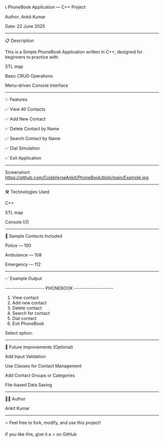 📞 PhoneBook Application — C++ Project

Author: Ankit Kumar

Date: 22 June 2025


---

📋 Description

This is a Simple PhoneBook Application written in C++, designed for beginners to practice with:

STL map

Basic CRUD Operations

Menu-driven Console Interface



---

✨ Features

✅ View All Contacts

✅ Add New Contact

✅ Delete Contact by Name

✅ Search Contact by Name

✅ Dial Simulation

✅ Exit Application

---

Screenshort
https://github.com/CodeVerseAnkit/PhoneBook/blob/main/Example.jpg

---

🛠️ Technologies Used

C++

STL map

Console I/O



---



📱 Sample Contacts Included

Police — 100

Ambulance — 108

Emergency — 112



---

✅ Example Output

-------------------- PHONEBOOK --------------------
 1. View contact
 2. Add new contact
 3. Delete contact
 4. Search for contact
 5. Dial contact
 6. Exit PhoneBook

Select option:


---

📂 Future Improvements (Optional)

Add Input Validation

Use Classes for Contact Management

Add Contact Groups or Categories

File-based Data Saving



---

👨‍💻 Author

Ankit Kumar


---

⭐ Feel free to fork, modify, and use this project!

If you like this, give it a ⭐ on GitHub

